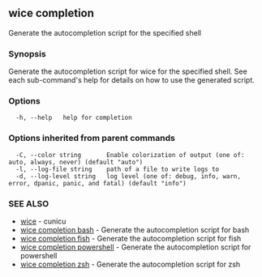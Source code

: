 ## wice completion

Generate the autocompletion script for the specified shell

### Synopsis

Generate the autocompletion script for wice for the specified shell.
See each sub-command's help for details on how to use the generated script.


### Options

```
  -h, --help   help for completion
```

### Options inherited from parent commands

```
  -C, --color string       Enable colorization of output (one of: auto, always, never) (default "auto")
  -l, --log-file string    path of a file to write logs to
  -d, --log-level string   log level (one of: debug, info, warn, error, dpanic, panic, and fatal) (default "info")
```

### SEE ALSO

* [wice](wice.md)	 - cunicu
* [wice completion bash](wice_completion_bash.md)	 - Generate the autocompletion script for bash
* [wice completion fish](wice_completion_fish.md)	 - Generate the autocompletion script for fish
* [wice completion powershell](wice_completion_powershell.md)	 - Generate the autocompletion script for powershell
* [wice completion zsh](wice_completion_zsh.md)	 - Generate the autocompletion script for zsh

